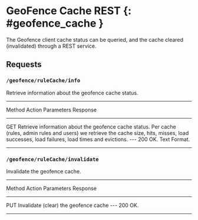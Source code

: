 # GeoFence Cache REST {: #geofence_cache }

The Geofence client cache status can be queried, and the cache cleared (invalidated) through a REST service.

## Requests

### `/geofence/ruleCache/info`

Retrieve information about the geofence cache status.

  ----------------------------------------------------------------------------------------------------------------------------------------------------------------------------------------------------------------------------------------------------------
  Method     Action                                                                                                                                                                                              Parameters           Response
  ---------- --------------------------------------------------------------------------------------------------------------------------------------------------------------------------------------------------- -------------------- ----------------------
  GET        Retrieve information about the geofence cache status. Per cache (rules, admin rules and users) we retrieve the cache size, hits, misses, load successes, load failures, load times and evictions.   ---                200 OK. Text Format.

  ----------------------------------------------------------------------------------------------------------------------------------------------------------------------------------------------------------------------------------------------------------

### `/geofence/ruleCache/invalidate`

Invalidate the geofence cache.

  --------------------------------------------------------------------------------------------
  Method     Action                                  Parameters           Response
  ---------- --------------------------------------- -------------------- --------------------
  PUT        Invalidate (clear) the geofence cache   ---                200 OK.

  --------------------------------------------------------------------------------------------
